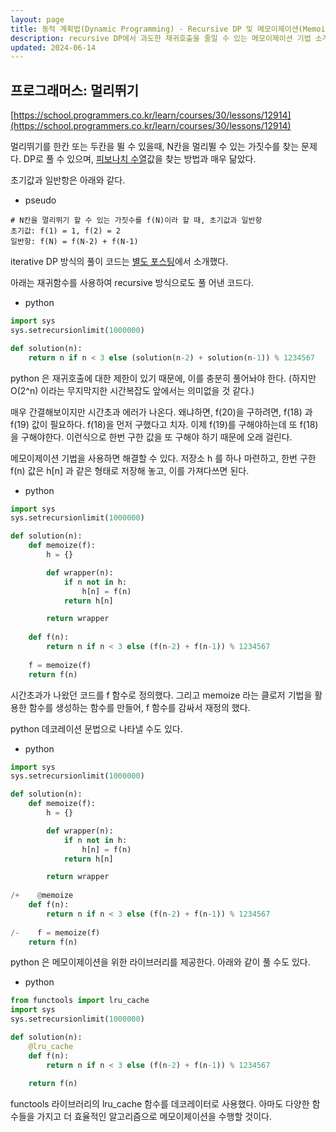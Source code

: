 ```yaml
---
layout: page
title: 동적 계획법(Dynamic Programming) - Recursive DP 및 메모이제이션(Memoization)
description: recursive DP에서 과도한 재귀호출을 줄일 수 있는 메모이제이션 기법 소개
updated: 2024-06-14
---
```


## 프로그래머스: 멀리뛰기

[https://school.programmers.co.kr/learn/courses/30/lessons/12914](https://school.programmers.co.kr/learn/courses/30/lessons/12914)

멀리뛰기를 한칸 또는 두칸을 뛸 수 있을때, N칸을 멀리뛸 수 있는 가짓수를 찾는 문제다. DP로 풀 수 있으며, [피보나치 수열](https://namu.wiki/w/%ED%94%BC%EB%B3%B4%EB%82%98%EC%B9%98%20%EC%88%98%EC%97%B4)값을 찾는 방법과 매우 닮았다.

초기값과 일반항은 아래와 같다.

- pseudo
```pseudo
# N칸을 멀리뛰기 할 수 있는 가짓수를 f(N)이라 할 때, 초기값과 일반항
초기값: f(1) = 1, f(2) = 2
일반항: f(N) = f(N-2) + f(N-1)
```

iterative DP 방식의 풀이 코드는 [별도 포스팅](/page/algorithm-dynamic-programming)에서 소개했다.

아래는 재귀함수를 사용하여 recursive 방식으로도 풀 어낸 코드다.

- python 
```py
import sys
sys.setrecursionlimit(1000000)

def solution(n):
    return n if n < 3 else (solution(n-2) + solution(n-1)) % 1234567
```

python 은 재귀호출에 대한 제한이 있기 때문에, 이를 충분히 풀어놔야 한다. (하지만 O(2^n) 이라는 무지막지한 시간복잡도 앞에서는 의미없을 것 같다.)

매우 간결해보이지만 시간초과 에러가 나온다. 왜냐하면, f(20)을 구하려면, f(18) 과 f(19) 값이 필요하다. f(18)을 먼저 구했다고 치자. 이제 f(19)를 구해야하는데 또 f(18)을 구해야한다. 이런식으로 한번 구한 값을 또 구해야 하기 때문에 오래 걸린다.

메모이제이션 기법을 사용하면 해결할 수 있다. 저장소 h 를 하나 마련하고, 한번 구한 f(n) 값은 h[n] 과 같은 형태로 저장해 놓고, 이를 가져다쓰면 된다.

- python
```py
import sys
sys.setrecursionlimit(1000000)

def solution(n):
    def memoize(f):
        h = {}

        def wrapper(n):
            if n not in h:
                h[n] = f(n)
            return h[n]

        return wrapper
    
    def f(n):
        return n if n < 3 else (f(n-2) + f(n-1)) % 1234567
    
    f = memoize(f)
    return f(n)
```

시간초과가 나왔던 코드를 f 함수로 정의했다. 그리고 memoize 라는 클로저 기법을 활용한 함수를 생성하는 함수를 만들어, f 함수를 감싸서 재정의 했다.

python 데코레이션 문법으로 나타낼 수도 있다.

- python
```py
import sys
sys.setrecursionlimit(1000000)

def solution(n):
    def memoize(f):
        h = {}

        def wrapper(n):
            if n not in h:
                h[n] = f(n)
            return h[n]

        return wrapper
    
/+    @memoize
    def f(n):
        return n if n < 3 else (f(n-2) + f(n-1)) % 1234567
    
/-    f = memoize(f)
    return f(n)
```

python 은 메모이제이션을 위한 라이브러리를 제공한다. 아래와 같이 풀 수도 있다.

- python
```py
from functools import lru_cache
import sys
sys.setrecursionlimit(1000000)

def solution(n):
    @lru_cache
    def f(n):
        return n if n < 3 else (f(n-2) + f(n-1)) % 1234567
    
    return f(n)
```

functools 라이브러리의 lru_cache 함수를 데코레이터로 사용했다. 아마도 다양한 함수들을 가지고 더 효율적인 알고리즘으로 메모이제이션을 수행할 것이다.
